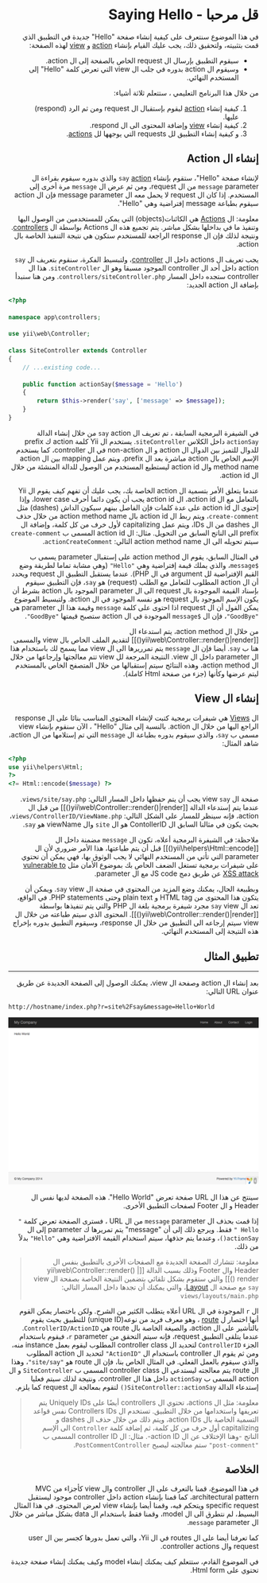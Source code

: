 # <div dir="rtl">قل مرحبا - Saying Hello</div>

<p dir="rtl">
    في هذا الموضوع سنتعرف على كيفية إنشاء صفحة "Hello" جديدة في التطبيق الذي قمت بتثبيته، ولتحقيق ذلك، يجب عليك القيام بإنشاء <a href="../guide/structure-controllers.md#creating-actions">action</a> و <a href="../guide/structure-views.md">view</a> لهذه الصفحة:
</p>

<ul dir="rtl">
    <li>سيقوم التطبيق بإرسال ال request الخاص بالصفحة إلى ال action.</li>
    <li>وسيقوم ال action بدوره في جلب ال view التي تعرض كلمة "Hello" إلى المستخدم النهائي.</li>
</ul>

<p dir="rtl">
    من خلال هذا البرنامج التعليمي ، ستتعلم ثلاثة أشياء: 
</p>

<ol dir="rtl">
    <li>كيفية إنشاء <a href="../guide/structure-controllers.md#creating-actions">action</a> ليقوم بإستقبال ال request ومن ثم الرد (respond) عليها.</li>
    <li>كيفية إنشاء <a href="../guide/structure-views.md">view</a> وإضافة المحتوى الى ال respond.</li>
    <li>و كيفية إنشاء التطبيق لل requests التي يوجهها لل <a href="../guide/structure-controllers.md#creating-actions">actions</a>. </li>
</ol>

##  <div dir="rtl">إنشاء ال Action</div> <span id="creating-action"></span>

<p dir="rtl">
    لإنشاء صفحة "Hello"، ستقوم بإنشاء <code>say</code> <a href="../guide/structure-controllers.md#creating-actions">action</a> والذي بدوره سيقوم  بقراءة ال <code>message</code> parameter من ال request، ومن ثم عرض ال <code>message</code> مرة أخرى إلى المستخدم. إذا كان ال request لا يحمل معه ال message parameter فإن ال action سيقوم بطباعة message إفتراضية وهي "Hello".
</p>

<blockqoute class="info"><p dir="rtl">
    معلومة: ال <a href="../guide/structure-controllers.md#creating-actions">Actions</a> هي الكائنات(objects) التي يمكن للمستخدمين من الوصول اليها وتنفيذ ما في بداخلها بشكل مباشر.  يتم تجميع هذه ال Actions بواسطة ال <a href="../guide/structure-controllers.md">controllers</a>. ونتيجة لذلك فإن ال response الراجعة للمستخدم ستكون هي نتيجة التنفيذ الخاصة بال action. 
</p></blockqoute>

<p dir="rtl">
    يجب تعريف ال actions داخل ال <a href="../guide/structure-controllers.md">controller</a>، ولتبسيط الفكرة، سنقوم بتعريف ال <code>say</code> action داخل أحد ال controller الموجود مسبقا وهو ال <code>siteController</code>. هذا ال controller ستجده داخل المسار <code>controllers/siteController.php</code>. ومن هنا سنبدأ بإضافة ال action الجديد: 
</p>

```php
<?php

namespace app\controllers;

use yii\web\Controller;

class SiteController extends Controller
{
    // ...existing code...

    public function actionSay($message = 'Hello')
    {
        return $this->render('say', ['message' => $message]);
    }
}
```

<p dir="rtl">
    في الشيفرة البرمجية السابقة ، تم تعريف ال <code>say</code> action من خلال إنشاء الدالة <code>actionSay</code> داخل الكلاس  <code>siteController</code>. يستخدم ال Yii كلمة action ك prefix للدوال للتميز بين الدوال ال action و ال non-action في ال controller، كما يستخدم الإسم الخاص بال action مباشرة بعد ال prefix، ويتم عمل mapping بين ال action method name وال action id ليستطيع المستخدم من الوصول للدالة المنشئة من خلال ال action id. 
</p>

<p dir="rtl">
    عندما يتعلق الأمر بتسمية ال action الخاصة بك، يجب عليك  أن تفهم كيف يقوم ال Yii بالتعامل مع ال action id، ال action id يجب أن يكون دائما أحرف lower case، وإذا إحتوى ال action id على عدة كلمات فإن الفاصل بينهم سيكون الداش (dashes)  مثل  <code>create-comment</code>، ويتم ربط ال action id بال action method name من  خلال حذف ال dashes من ال IDs، ويتم عمل capitalizing لأول خرف من كل كلمة، وإضافة ال prefix الى الناتج السابق من التحويل. مثال: ال action id المسمى ب <code>create-comment</code> سيتم تحويله الى ال action method name التالي: <code>actionCreateComment</code>. 
</p>

<p dir="rtl">
    في المثال السابق، يقوم ال action method على إستقبال parameter يسمى ب <code>$message</code>، والذي يملك قيمة إفتراضية وهي <code>"Hello"</code> (وهي مشابة تماما لطريقة وضع القيم الإفتراضية لل argument في ال PHP). عندما يستقبل التطبيق ال request ويحدد أن ال action المطلوب للتعامل مع الطلب (request) هو <code>say</code>، فإن التطبيق سيقوم بإسناد القيمة الموجودة بال request الى ال parameter الموجود بال action بشرط أن يكون الإسم الموجود بال request هو نفسه الموجود في ال action. ولتبسيط الموضوع يمكن القول أن ال request اذا احتوى على كلمة <code>message</code> وقيمة هذا ال parameter هي <code>"GoodBye"</code>، فإن ال <code>$message</code> الموجودة في ال action ستصبح قيمتها <code>"GoodBye"</code>.  
</p>


<p dir="rtl">
    من خلال ال action method، يتم استدعاء ال  [[yii\web\Controller::render()|render()]] لتقديم
الملف الخاص بال view والمسمى هنا ب <code>say</code>. أيضا فإن ال <code>message</code> يتم تمرريرها الى ال view مما يسمح لك باستخدام هذا ال parameter داخل ال view. النتيجة المرجعة لل view تتم معالجتها وإرجاعها من خلال ال action method، وهذه النتائج سيتم إستقبالها من خلال المتصفح الخاص بالمستخدم ليتم عرضها وكأنها (جزء من صفحة Html كاملة). 
</p>

## <div dir="rtl">إنشاء ال View</div> <span id="creating-view"></span>

<p dir="rtl">
    ال <a href="../guide/structure-views.md">Views</a> هي شيفرات برمجية كتبت ﻹنشاء المحتوى المناسب بنائا على ال response الراجع اليها من خلال ال action. 
    بالنسبة إلى مثال "Hello" ، الآن سنقوم بإنشاء view مسمى ب <code>say</code>، والذي سيقوم بدوره بطباعة ال <code>message</code> التي تم إستلامها من ال action، شاهد المثال: 
</p>


```php
<?php
use yii\helpers\Html;
?>
<?= Html::encode($message) ?>
```

<p dir="rtl">
    صفحة ال view <code>say</code> يجب أن يتم حفظها داخل المسار التالي: <code>views/site/say.php</code>. عندما يتم إستدعاء الدالة [[yii\web\Controller::render()|render()]] من قبل ال action، فإنه سينظر للمسار على الشكل التالي: <code>views/ControllerID/ViewName.php</code>، بحيث يكون في مثالنا السابق ال ContollerID هو ال <code>site</code> وال viewName هو <code>say</code>.
</p>

<p dir="rtl">
    ملاحظة:  في الشيفرة البرمجية أعلاه، تكون ال <code>message</code> مضمنة داخل ال  [[yii\helpers\Html::encode()]] قبل أن يتم طباعتها، هذا الأمر ضروري لأن ال parameter التي تأتي من المستخدم النهائي لا يجب الوثوق بها،  فهي يمكن أن تحتوي على شيفرات برمجية تستغل الضعف الحاص بك بموضوع الأمان مثل <a href="http://en.wikipedia.org/wiki/Cross-site_scripting">vulnerable to XSS attack</a> عن طريق دمج JS code مع ال parameter. 
</p>

<p dir="rtl">
    وبطبيعة الحال، يمكنك وضع المزيد من المحتوى في صفحة ال <code>say</code> view. ويمكن أن يتكون هذا المحتوى من HTML tag و plain text وحتى PHP statements.
في الواقع، تعد ال <code>say</code> view مجرد شيفرة برمجية بلغة ال PHP والتي يتم تنفيذها بواسطة [[yii\web\Controller::render()|render()]].
المحتوى الذي سيتم طباعته من خلال ال view سيتم إرجاعه الى التطبيق من خلال ال response، وسيقوم التطبيق بدوره بإخراج هذه النتيجة إلى المستخدم النهائي.
</p>


## <div dir="rtl">تطبيق المثال</div> <span id="trying-it-out"></span>
-------------

<p dir="rtl">
بعد إنشاء ال action وصفحة ال view،  يمكنك الوصول إلى الصفحة الجديدة عن طريق  عنوان URL التالي:    
</p>

```
http://hostname/index.php?r=site%2Fsay&message=Hello+World
```

![Hello World](../guide/images/start-hello-world.png)

<p dir="rtl">
    سينتج عن هذا ال URL صفحة تعرض "Hello World". هذه الصفحة لديها نفس ال Header و ال Footer لصفحات التطبيق الأخرى.
</p>

<p dir="rtl">
    إذا قمت بحذف ال <code>message</code> parameter من ال URL ، فسترى الصفحة تعرض كلمة <code>" Hello "</code> فقط. ويرجع ذلك إلى أن "message" يتم تمريرها ك parameter إلى ال  <code>actionSay()</code>، وعندما يتم حذفها، سيتم استخدام القيمة الافتراضية وهي <code>"Hello"</code> بدلاً من ذلك.
</p>

<blockquote class="info"><p dir="rtl">
    معلومة: تتشارك الصفحة الجديدة مع الصفحات الأخرى بالتطبيق بنفس ال Header وال Footer وذلك بسبب الدالة  [[yii\web\Controller::render() | render ()]] والتي ستقوم بشكل تلقائي بتضمين النتيجة الخاصة بصفحة ال view <code>say</code> مع صفحة ال <a href="../guide/structure-views.md#layouts">Layout</a>، والتي يمكنك أن تجدها داخل المسار التالي: <code>views/layouts/main.php</code>
</p></blockquote>

<p dir="rtl">
    ال <code>r</code> الموجودة في ال URL أعلاه يتطلب الكثير من الشرح. ولكن باختصار يمكن القوم أنها اختصار ل <a href="../guide/runtime-routing.md">route</a> ، وهو معرف فريد من نوعه(unique ID) للتطبيق بحيث يقوم بالتأشير على ال action، والصيغة الخاصة بال route هي <code>ControllerID/ActionID</code>. عندما يتلقى التطبيق request، فإنه سيتم التحقق من <code>r</code> parameter، فيقوم باستخدام الجزء <code>ControllerID</code> لتحديد ال controller class المطلوب ليقوم بعمل instance منه، ومن ثم يقوم ال controller باستخدام ال <code>"ActionID"</code> لتحديد ال action المطلوب والذي سيقوم بالعمل الفعلي.
 في المثال الخاص بنا، فإن ال route هو  <code>"site/say"</code>، وهذا ال route يتم معالجته ليستدعي ال controller class المسمى ب <code>SiteController</code> و ال action المسمى ب <code>actionSay</code> داخل هذا ال controller، ونتيجة لذلك سيتم فعليا إستدعاء الدالة  <code>SiteController::actionSay()</code> لتقوم بمعالجة ال request كما يلزم. 
</p>

<blockquote><p dir="rtl">
    معلومة: مثل ال actions، تحتوي ال controllers أيضًا على Uniquely IDs يتم تعريفها واستخدامها من خلال التطبيق. تستخدم ال Controllers IDs نفس قواعد التسمية الخاصة بال action IDs، ويتم ذلك من خلال حذف ال dashes و capitalizing أول حرف من كل كلمة، ثم إضافة كلمة <code>Controller</code> الى الإسم الناتج -وهنا الإختلاف عن ال action ID-. مثال: ال controller ID المسمى ب <code>"post-comment"</code> ستم معالجته ليصبح <code>PostCommentController</code>. 
</p></blockquote>


## <div dir="rtl">الخلاصة</div> <span id="summary"></span>

<p dir="rtl">
    في هذا الموضوع، قمنا بالتعرف على ال controller وال view كأجزاء من MVC architectural pattern، كما قمنا بإنشاء action داخل controller موجود ليستقبل  specific request ويتحكم فيه، وقمنا أيضا بإنشاء view لعرض المحتوى. في هذا المثال البسيط، لم نتطرق الى ال model، وقمنا فقط باستخدام  ال data بشكل مباشر من خلال ال <code>message</code> parameter. 
</p>

<p dir="rtl">
    كما تعرفنا أيضا على ال routes في ال Yii، والتي تعمل بدورها كجسر بين ال user request وال controller actions. 
</p>

<p dir="rtl">
    في الموضوع القادم، ستتعلم كيف يمكنك إنشاء model وكيف يمكنك إنشاء صفحة جديدة تحتوي على Html form.
</p>
